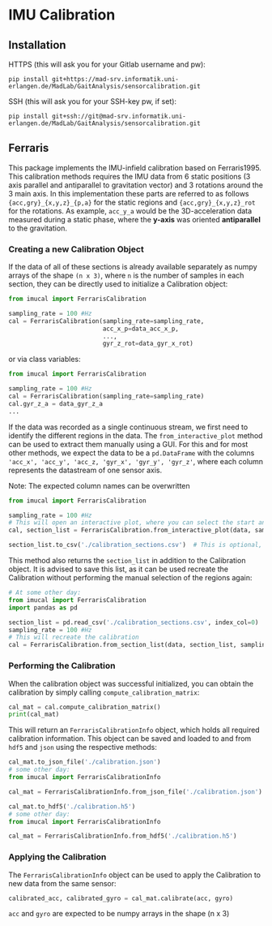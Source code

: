 # IMU Calibration

## Installation

HTTPS (this will ask you for your Gitlab username and pw):
```
pip install git+https://mad-srv.informatik.uni-erlangen.de/MadLab/GaitAnalysis/sensorcalibration.git
```

SSH (this will ask you for your SSH-key pw, if set):
```
pip install git+ssh://git@mad-srv.informatik.uni-erlangen.de/MadLab/GaitAnalysis/sensorcalibration.git
```

## Ferraris

This package implements the IMU-infield calibration based on Ferraris1995.
This calibration methods requires the IMU data from 6 static positions (3 axis parallel and antiparallel to gravitation vector) and 3 rotations around the 3 main axis.
In this implementation these parts are referred to as follows `{acc,gry}_{x,y,z}_{p,a}` for the static regions and `{acc,gry}_{x,y,z}_rot` for the rotations.
As example, `acc_y_a` would be the 3D-acceleration data measured during a static phase, where the **y-axis** was oriented **antiparallel** to the gravitation.

### Creating a new Calibration Object

If the data of all of these sections is already available separately as numpy arrays of the shape `(n x 3)`, where `n` is the number of samples in each section, they can be directly used to initialize a Calibration object:

```python
from imucal import FerrarisCalibration

sampling_rate = 100 #Hz 
cal = FerrarisCalibration(sampling_rate=sampling_rate,
                          acc_x_p=data_acc_x_p,
                          ...,
                          gyr_z_rot=data_gyr_x_rot)
```
or via class variables:
```python
from imucal import FerrarisCalibration

sampling_rate = 100 #Hz 
cal = FerrarisCalibration(sampling_rate=sampling_rate)
cal.gyr_z_a = data_gyr_z_a
...
```

If the data was recorded as a single continuous stream, we first need to identify the different regions in the data.
The `from_interactive_plot` method can be used to extract them manually using a GUI.
For this and for most other methods, we expect the data to be a `pd.DataFrame` with the columns `'acc_x', 'acc_y', 'acc_z, 'gyr_x', 'gyr_y', 'gyr_z'`, where each column represents the datastream of one sensor axis.

Note: The expected column names can be overwritten

```python
from imucal import FerrarisCalibration

sampling_rate = 100 #Hz 
# This will open an interactive plot, where you can select the start and the stop sample of each region
cal, section_list = FerrarisCalibration.from_interactive_plot(data, sampling_rate=sampling_rate)

section_list.to_csv('./calibration_sections.csv')  # This is optional, but recommended
```

This method also returns the `section_list` in addition to the Calibration object.
It is advised to save this list, as it can be used recreate the Calibration without performing the manual selection of the regions again:

```python
# At some other day:
from imucal import FerrarisCalibration
import pandas as pd

section_list = pd.read_csv('./calibration_sections.csv', index_col=0)
sampling_rate = 100 #Hz 
# This will recreate the calibration
cal = FerrarisCalibration.from_section_list(data, section_list, sampling_rate=sampling_rate)
```

### Performing the Calibration

When the calibration object was successful initialized, you can obtain the calibration by simply calling `compute_calibration_matrix`:

```python
cal_mat = cal.compute_calibration_matrix()
print(cal_mat)
```

This will return an `FerrarisCalibrationInfo` object, which holds all required calibration information.
This object can be saved and loaded to and from `hdf5` and `json` using the respective methods:

```python
cal_mat.to_json_file('./calibration.json')
# some other day:
from imucal import FerrarisCalibrationInfo

cal_mat = FerrarisCalibrationInfo.from_json_file('./calibration.json') 
```

```python
cal_mat.to_hdf5('./calibration.h5')
# some other day:
from imucal import FerrarisCalibrationInfo

cal_mat = FerrarisCalibrationInfo.from_hdf5('./calibration.h5') 
```

### Applying the Calibration

The `FerrarisCalibrationInfo` object can be used to apply the Calibration to new data from the same sensor:

```python
calibrated_acc, calibrated_gyro = cal_mat.calibrate(acc, gyro)
```

`acc` and `gyro` are expected to be numpy arrays in the shape (n x 3)